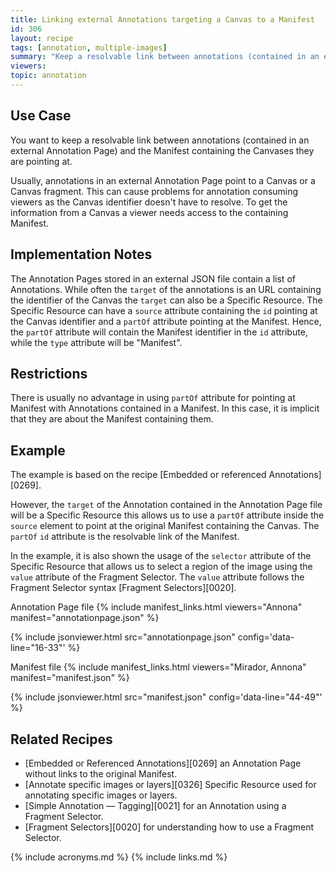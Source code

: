 ```yaml
---
title: Linking external Annotations targeting a Canvas to a Manifest
id: 306
layout: recipe
tags: [annotation, multiple-images]
summary: "Keep a resolvable link between annotations (contained in an external Annotation Page) and the Manifest containing the Canvases they are pointing at."
viewers:
topic: annotation
---
```


## Use Case
You want to keep a resolvable link between annotations (contained in an external Annotation Page) and the Manifest containing the Canvases they are pointing at.

Usually, annotations in an external Annotation Page point to a Canvas or a Canvas fragment. This can cause problems for annotation consuming viewers as the Canvas identifier doesn't have to resolve. To get the information from a Canvas a viewer needs access to the containing Manifest.

## Implementation Notes

The Annotation Pages stored in an external JSON file contain a list of Annotations.
While often the `target` of the annotations is an URL containing the identifier of the Canvas the `target` can also be a Specific Resource.
The Specific Resource can have a `source` attribute containing the `id` pointing at the Canvas identifier and a `partOf` attribute pointing at the Manifest.
Hence, the `partOf` attribute will contain the Manifest identifier in the `id` attribute, while the `type` attribute will be "Manifest".

## Restrictions
There is usually no advantage in using `partOf` attribute for pointing at Manifest with Annotations contained in a Manifest. In this case, it is implicit that they are about the Manifest containing them.


## Example
The example is based on the recipe [Embedded or referenced Annotations][0269].

However, the `target` of the Annotation contained in the Annotation Page file will be a Specific Resource this allows us to use a `partOf` attribute inside the `source` element to point at the original Manifest containing the Canvas. The `partOf` `id` attribute is the resolvable link of the Manifest.

In the example, it is also shown the usage of the `selector` attribute of the Specific Resource that allows us to select a region of the image using the `value` attribute of the Fragment Selector.
The `value` attribute follows the Fragment Selector syntax [Fragment Selectors][0020].

Annotation Page file
{% include manifest_links.html viewers="Annona" manifest="annotationpage.json" %}

{% include jsonviewer.html src="annotationpage.json" config='data-line="16-33"' %}

Manifest file
{% include manifest_links.html viewers="Mirador, Annona" manifest="manifest.json" %}

{% include jsonviewer.html src="manifest.json" config='data-line="44-49"' %}

## Related Recipes

* [Embedded or Referenced Annotations][0269] an Annotation Page without links to the original Manifest.
* [Annotate specific images or layers][0326] Specific Resource used for annotating specific images or layers.
* [Simple Annotation — Tagging][0021] for an Annotation using a Fragment Selector.
* [Fragment Selectors][0020] for understanding how to use a Fragment Selector.

{% include acronyms.md %}
{% include links.md %}

